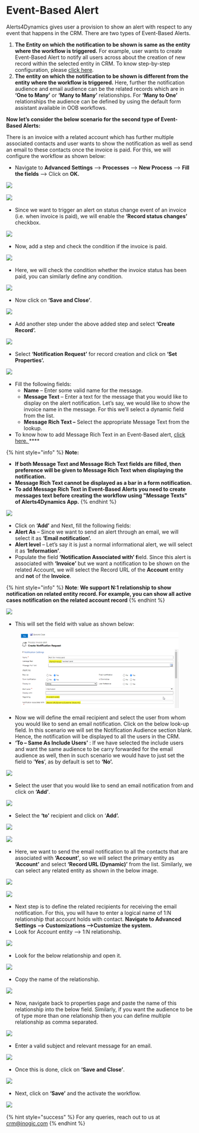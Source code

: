 # Event-Based Alert

Alerts4Dynamics gives user a provision to show an alert with respect to any event that happens in the CRM. There are two types of Event-Based Alerts.

1. **The Entity on which the notification to be shown is same as the entity where the workflow is triggered.** For example, user wants to create Event-Based Alert to notify all users across about the creation of new record within the selected entity in CRM. To know step-by-step configuration, please [click here](https://docs.inogic.com/alerts4dynamics/configuration/record-based-alert/event-based-alert).
2. **The entity on which the notification to be shown is different from the entity where the workflow is triggered.** Here, further the notification audience and email audience can be the related records which are in **‘One to Many’** or **‘Many to Many’** relationships. For **‘Many to One’** relationships the audience can be defined by using the default form assistant available in OOB workflows.

**Now let’s consider the below scenario for the second type of Event-Based Alerts:**

There is an invoice with a related account which has further multiple associated contacts and user wants to show the notification as well as send an email to these contacts once the invoice is paid. For this, we will configure the workflow as shown below:

* Navigate to **Advanced Settings** --> **Processes** --> **New Process** --> **Fill the fields** --> Click on **OK.**

![](<../../.gitbook/assets/Event 2\_1.png>)

![](<../../.gitbook/assets/Event 2\_2.png>)

* Since we want to trigger an alert on status change event of an invoice (i.e. when invoice is paid), we will enable the **‘Record status changes’** checkbox.

![](<../../.gitbook/assets/Event 2\_3.png>)

* Now, add a step and check the condition if the invoice is paid.

![](<../../.gitbook/assets/Event 2\_4.png>)

* Here, we will check the condition whether the invoice status has been paid, you can similarly define any condition.

![](<../../.gitbook/assets/Event 2\_5.png>)

* Now click on **‘Save and Close’**.

![](<../../.gitbook/assets/Event 2\_6.png>)

* Add another step under the above added step and select **‘Create Record’.**

![](<../../.gitbook/assets/Event 2\_7.png>)

* Select **‘Notification Request’** for record creation and click on **‘Set Properties’.**

![](<../../.gitbook/assets/Event 2\_8.png>)

* Fill the following fields:&#x20;
  * **Name** – Enter some valid name for the message.&#x20;
  * **Message Text** – Enter a text for the message that you would like to display on the alert notification. Let’s say, we would like to show the invoice name in the message. For this we’ll select a dynamic field from the list.
  * **Message Rich Text –** Select the appropriate Message Text from the lookup.&#x20;
* To know how to add Message Rich Text in an Event-Based alert, [click here.](https://docs.inogic.com/alerts4dynamics/configuration/record-based-alert/event-based-alert)[ ](https://docs.inogic.com/alerts4dynamics/configuration/messages)****

{% hint style="info" %}
**Note:**&#x20;

* **If both Message Text and Message Rich Text fields are filled, then preference will be given to Message Rich Text when displaying the notification.**
* **Message Rich Text cannot be displayed as a bar in a form notification.**
* **To add Message Rich Text in Event-Based Alerts you need to create messages text before creating the workflow using "Message Texts" of Alerts4Dynamics App.**&#x20;
{% endhint %}

![](<../../.gitbook/assets/Event 2\_9.png>)

* Click on **‘Add’** and Next, fill the following fields:&#x20;
* **Alert As** – Since we want to send an alert through an email, we will select it as **‘Email notification’.**&#x20;
* **Alert level** – Let’s say it is just a normal informational alert, we will select it as ‘**Information’**.
* Populate the field **‘Notification Associated with’ f**ield. Since this alert is associated with **‘Invoice’** but we want a notification to be shown on the related Account, we will select the Record URL of the **Account** entity and **not** of the **Invoice**.

{% hint style="info" %}
**Note**: **We support N:1 relationship to show notification on related entity record. For example, you can show all active cases notification on the related account record**
{% endhint %}

![](<../../.gitbook/assets/Event 2\_11.png>)

* This will set the field with value as shown below:

<figure><img src="../../.gitbook/assets/12 (2).png" alt=""><figcaption></figcaption></figure>

* Now we will define the email recipient and select the user from whom you would like to send an email notification. Click on the below look-up field. In this scenario we will set the Notification Audience section blank. Hence, the notification will be displayed to all the users in the CRM.
* **‘To – Same As Include Users’** : If we have selected the include users and want the same audience to be carry forwarded for the email audience as well, then in such scenario we would have to just set the field to ‘**Yes**’, as by default is set to **‘No’.**

![](<../../.gitbook/assets/Event 2\_13.png>)

* Select the user that you would like to send an email notification from and click on **‘Add’**.

![](<../../.gitbook/assets/Event 2\_14.png>)

* Select the **‘to’** recipient and click on ‘**Add’.**

![](<../../.gitbook/assets/Event 2\_15.png>)

![](<../../.gitbook/assets/Event 2\_16.png>)

* Here, we want to send the email notification to all the contacts that are associated with **‘Account’**, so we will select the primary entity as **‘Account’** and select **‘Record URL (Dynamic)’** from the list. Similarly, we can select any related entity as shown in the below image.

![](<../../.gitbook/assets/Event 2\_17.png>)

![](<../../.gitbook/assets/Event 2\_18.png>)

* Next step is to define the related recipients for receiving the email notification. For this, you will have to enter a logical name of 1:N relationship that account holds with contact. **Navigate to Advanced Settings --> Customizations -->Customize the system.**
* Look for Account entity --> 1:N relationship.

![](<../../.gitbook/assets/Event 2\_19.png>)

* Look for the below relationship and open it.

![](<../../.gitbook/assets/Event 2\_20.png>)

* Copy the name of the relationship.

![](<../../.gitbook/assets/Event 2\_21.png>)

* Now, navigate back to properties page and paste the name of this relationship into the below field. Similarly, if you want the audience to be of type more than one relationship then you can define multiple relationship as comma separated.

![](<../../.gitbook/assets/Event 2\_22.png>)

* Enter a valid subject and relevant message for an email.

![](<../../.gitbook/assets/Event 2\_23.png>)

* Once this is done, click on **‘Save and Close’**.

![](<../../.gitbook/assets/Event 2\_24.png>)

* Next, click on **‘Save’** and the activate the workflow.

![](<../../.gitbook/assets/Event 2\_25.png>)

{% hint style="success" %}
For any queries, reach out to us at [crm@inogic.com](mailto:crm@inogic.com)
{% endhint %}



